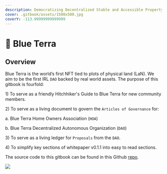 ```yaml
---
description: Democratizing Decentralized Stable and Accessible Property Rights.
cover: .gitbook/assets/1500x500.jpg
coverY: -113.99999999999999
---
```


# 🌊 Blue Terra

## Overview&#x20;

Blue Terra is the world’s first NFT tied to plots of physical land (LaN). We aim to be the first IRL `DAO` backed by real world assets. The purpose of this gitbook is fourfold:&#x20;

1\) To serve as a friendly Hitchhiker's Guide to Blue Terra for new community members.

2\) To serve as a living document to govern the `Articles of Governance` for:

&#x20;    a. Blue Terra Home Owners Association (`HOA`)&#x20;

&#x20;    b. Blue Terra Decentralized Autonomous Organization (`DAO`)&#x20;

3\)  To serve as a living ledger for `Proposals` from the `DAO`.

4\) To simplify key sections of whitepaper v0.1.1 into easy to read sections.

The source code to this gitbook can be found in this Github [repo](https://github.com/Blue-Terra/blueterra-gitbook).

![](.gitbook/assets/Conch\_Walk.gif)
